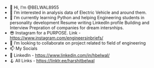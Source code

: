 - 👋 Hi, I’m @BELWAL8955
- 👀 I’m interested in analysis data of Electric Vehicle and around them.
- 🌱 I’m currently learning Python and helping Engineering students in personality development Resume writing LinkedIn profile Building and Interview Prepration of companies  for dream intersnhips.
- 😎 Instagram for a PURPOSE. Link -https://www.instagram.com/engineersinbriefs/
- 💞️ I’m looking to collaborate on project related to field of engineering 
- 📫 My Socials 
- 🤘 LinkedIn - https://www.linkedin.com/in/hbelwal/
- 🪝 All Links - https://linktr.ee/harshitbelwal
<!---
BELWAL8955/BELWAL8955 is a ✨ special ✨ repository because its `README.md` (this file) appears on your GitHub profile.
You can click the Preview link to take a look at your changes.
--->
